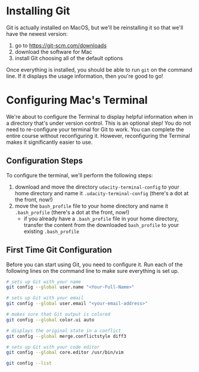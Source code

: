 # Installing Git
Git is actually installed on MacOS, but we'll be reinstalling it so that we'll have the newest version:

1. go to https://git-scm.com/downloads
2. download the software for Mac
3. install Git choosing all of the default options

Once everything is installed, you should be able to run `git` on the command line. If it displays the usage information, then you're good to go!


# Configuring Mac's Terminal
We're about to configure the Terminal to display helpful information when in a directory that's under version control. This is an optional step! You do not need to re-configure your terminal for Git to work. You can complete the entire course without reconfiguring it. However, reconfiguring the Terminal makes it significantly easier to use.

## Configuration Steps
To configure the terminal, we'll perform the following steps:

1. download and move the directory `udacity-terminal-config` to your home directory and name it `.udacity-terminal-config` (there's a dot at the front, now!)
2. move the `bash_profile` file to your home directory and name it `.bash_profile` (there's a dot at the front, now!)
   * if you already have a `.bash_profile` file in your home directory, transfer the content from the downloaded `bash_profile` to your existing `.bash_profile`

## First Time Git Configuration
Before you can start using Git, you need to configure it. Run each of the following lines on the command line to make sure everything is set up.

~~~sh
# sets up Git with your name
git config --global user.name "<Your-Full-Name>"

# sets up Git with your email
git config --global user.email "<your-email-address>"

# makes sure that Git output is colored
git config --global color.ui auto

# displays the original state in a conflict
git config --global merge.conflictstyle diff3

# sets up Git with your code editor
git config --global core.editor /usr/bin/vim

git config --list
~~~
